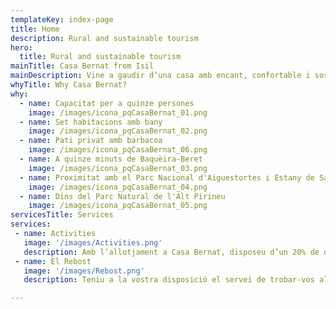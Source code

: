 ```yaml
---
templateKey: index-page
title: Home
description: Rural and sustainable tourism
hero:
  title: Rural and sustainable tourism
mainTitle: Casa Bernat from Isil
mainDescription: Vine a gaudir d’una casa amb encant, confortable i sostenible al bell mig d’un poble de les Valls d’Àneu, al nord del Pallars Sobirà.
whyTitle: Why Casa Bernat?
why:
  - name: Capacitat per a quinze persones
    image: /images/icona_pqCasaBernat_01.png
  - name: Set habitacions amb bany
    image: /images/icona_pqCasaBernat_02.png
  - name: Pati privat amb barbacoa
    image: /images/icona_pqCasaBernat_06.png
  - name: A quinze minuts de Baquèira-Beret
    image: /images/icona_pqCasaBernat_03.png
  - name: Proximitat amb el Parc Nacional d'Aiguestortes i Estany de Sant Maurici
    image: /images/icona_pqCasaBernat_04.png
  - name: Dins del Parc Natural de l'Alt Pirineu
    image: /images/icona_pqCasaBernat_05.png
servicesTitle: Services
services:
 - name: Activities
   image: '/images/Activities.png'
   description: Amb l’allotjament a Casa Bernat, disposeu d’un 20% de descompte a SnowCanyonPallars, la nostra secció d’activitats esportives. Oferim classes d’esquí, sortides amb raquetes, descens de barrancs, excursions, vies ferrades, acompanyaments i sortides interpretatives.
 - name: El Rebost
   image: '/images/Rebost.png'
   description: Teniu a la vostra disposició el servei de trobar-vos al rebost i a la nevera els àpats que vulgueu fer al llarg de la vostra estada, a més, d’un seguit de productes artesans de la comarca.

---
```

